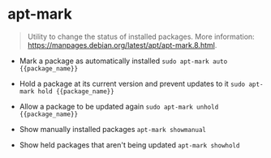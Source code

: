# apt-mark
> Utility to change the status of installed packages.
> More information: <https://manpages.debian.org/latest/apt/apt-mark.8.html>.

- Mark a package as automatically installed
`sudo apt-mark auto {{package_name}}`

- Hold a package at its current version and prevent updates to it
`sudo apt-mark hold {{package_name}}`

- Allow a package to be updated again
`sudo apt-mark unhold {{package_name}}`

- Show manually installed packages
`apt-mark showmanual`

- Show held packages that aren't being updated
`apt-mark showhold`

